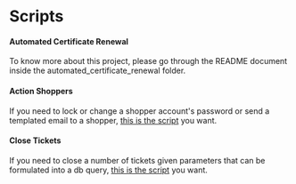 # Scripts

#### Automated Certificate Renewal
To know more about this project, please go through the README document inside the automated_certificate_renewal folder.

#### Action Shoppers
If you need to lock or change a shopper account's password or send a templated email to a shopper, [this is the script](action_shoppers) you want.

#### Close Tickets
If you need to close a number of tickets given parameters that can be formulated into a db query, [this is the script](close_tickets) you want.
